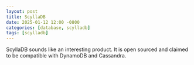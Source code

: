 ```yaml
---
layout: post
title: ScyllaDB
date: 2025-01-12 12:00 -0800
categories: [database, scylladb]
tags: [scylladb]
---
```


ScyllaDB sounds like an interesting product. It is open sourced and claimed to
be compatible with DynamoDB and Cassandra.
